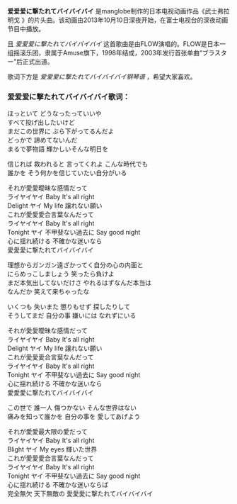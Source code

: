 

**爱爱爱に撃たれてバイバイバイ** 是manglobe制作的日本电视动画作品《武士弗拉明戈
》的片头曲。该动画由2013年10月10日深夜开始，在富士电视台的深夜动画节目中播放。

  
且 _爱爱爱に撃たれてバイバイバイ_
这首歌曲是由FLOW演唱的。FLOW是日本一组摇滚乐团，隶属于Amuse旗下，1998年结成，2003年发行首张单曲“ブラスター”后正式出道。

  
歌词下方是 _爱爱爱に撃たれてバイバイバイ钢琴谱_ ，希望大家喜欢。

### 爱爱爱に撃たれてバイバイバイ歌词：

ほっといて どうなったっていいや  
すべて投げ出したいけど  
まだこの世界に ぶら下がってるんだよ  
どっかで 諦めてないんだ  
まるで夢物語 輝かしいそんな明日を

信じれば 救われると 言ってくれよ こんな時代でも  
誰かを そう何かを信じていたい自分がいる

それが愛愛曖昧な感情だって  
ライヤイヤイ Baby It's all right  
Delight ヤイ My life 譲れない願い  
これが愛愛愛合言葉なんだって  
ライヤイヤイ Baby It's all right  
Tonight ヤイ 不甲斐ない過去に Say good night  
心に揺れ続ける 不確かな迷いなら  
愛愛愛に撃たれてバイバイバイ

理想からガンガン遠ざかってく自分の心の内面と  
にらめっこしましょう 笑ったら負けよ  
まだ本気出してないだけさ やれるはずなんだ本当は  
なんだか 笑えて来ちゃったな

いくつも 失いまた 懲りもせず 探したりして  
そうしてまだ 自分の事 嫌いには なれずにいる

それが愛愛曖昧な感情だって  
ライヤイヤイ Baby It's all right  
Delight ヤイ My life 譲れない願い  
これが愛愛愛合言葉なんだって  
ライヤイヤイ Baby It's all right  
Tonight ヤイ 不甲斐ない過去に Say good night  
心に揺れ続ける 不確かな迷いなら  
愛愛愛に撃たれてバイバイバイ

この世で 誰一人 傷つかない そんな世界はない  
痛みを知って誰かを 自分の事を 愛してあげよう

それが愛愛最大限の愛だって  
ライヤイヤイ Baby It's all right  
Blight ヤイ My eyes 輝いた世界  
これが愛愛愛合言葉なんだって  
ライヤイヤイ Baby It's all right  
Tonight ヤイ 不甲斐ない過去に Say good night  
心に揺れ続ける 不確かな迷いならば  
完全無欠 天下無敵の 愛愛愛に撃たれてバイバイバイ

